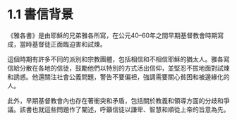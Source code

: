 # 1.1 書信背景

《雅各書》是由耶穌的兄弟雅各所寫，在公元40–60年之間早期基督教會時期寫成，當時基督徒正面臨迫害和試煉。

這個時期有許多不同的派別和宗教團體，包括相信和不相信耶穌的猶太人。雅各寫信給分散在各地的信徒，鼓勵他們以特別的方式活出信仰，並堅忍不拔地面對試煉和誘惑。他還關注社會公義問題，警告不要偏袒，強調需要關心貧困和被邊緣化的人。

此外，早期基督教會內也存在著衝突和矛盾，包括關於教義和領導方面的分歧和爭議。該書也就這些問題作了闡述，呼籲信徒以謙卑、智慧和順從上帝的旨意為先。